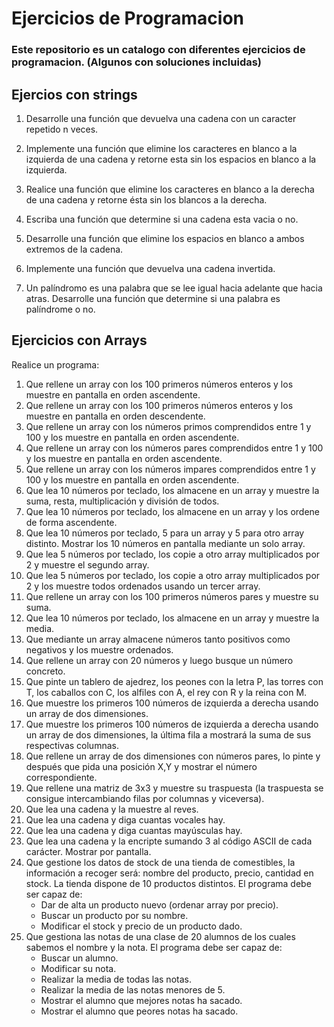 # Ejercicios de Programacion

### Este repositorio es un catalogo con diferentes ejercicios de programacion. (Algunos con soluciones incluidas)

## Ejercios con strings

1. Desarrolle una función que devuelva una cadena con un caracter repetido n veces.

2. Implemente una función que elimine los caracteres en blanco a la izquierda de una cadena y retorne esta sin los espacios en blanco a la izquierda.

3. Realice una función que elimine los caracteres en blanco a la derecha de una cadena y retorne ésta sin los blancos a la derecha.

4. Escriba una función que determine si una cadena esta vacia o no.

5. Desarrolle una función que elimine los espacios en blanco a ambos extremos de la cadena.

6. Implemente una función que devuelva una cadena invertida.

7. Un palíndromo es una palabra que se lee igual hacia adelante que hacia atras. Desarrolle una función que determine si una palabra es palíndrome o no.

## Ejercicios con Arrays
Realice un programa:

1. Que rellene un array con los 100 primeros números enteros y los muestre en pantalla en orden ascendente.
2. Que rellene un array con los 100 primeros números enteros y los muestre en pantalla en orden descendente.
3. Que rellene un array con los números primos comprendidos entre 1 y 100 y los muestre en pantalla en orden ascendente.
4. Que rellene un array con los números pares comprendidos entre 1 y 100 y los muestre en pantalla en orden ascendente.
5. Que rellene un array con los números impares comprendidos entre 1 y 100 y los muestre en pantalla en orden ascendente.
6. Que lea 10 números por teclado, los almacene en un array y muestre la suma, resta, multiplicación y división de todos.
7. Que lea 10 números por teclado, los almacene en un array y los ordene de forma ascendente.
8. Que lea 10 números por teclado, 5 para un array y 5 para otro array distinto. Mostrar los 10 números en pantalla mediante un solo array.
9. Que lea 5 números por teclado, los copie a otro array multiplicados por 2 y muestre el segundo array.
10. Que lea 5 números por teclado, los copie a otro array multiplicados por 2 y los muestre todos ordenados usando un tercer array.
11. Que rellene un array con los 100 primeros números pares y muestre su suma.
12. Que lea 10 números por teclado, los almacene en un array y muestre la media.
13. Que mediante un array almacene números tanto positivos como negativos y los muestre ordenados.
14. Que rellene un array con 20 números y luego busque un número concreto.
15. Que pinte un tablero de ajedrez, los peones con la letra P, las torres con T, los caballos con C, los alfiles con A, el rey con R y la reina con M.
16. Que muestre los primeros 100 números de izquierda a derecha usando un array de dos dimensiones.
17. Que muestre los primeros 100 números de izquierda a derecha usando un array de dos dimensiones, la última fila a mostrará la suma de sus respectivas columnas.
18. Que rellene un array de dos dimensiones con números pares, lo pinte y después que pida una posición X,Y y mostrar el número correspondiente.
19. Que rellene una matriz de 3x3 y muestre su traspuesta (la traspuesta se consigue intercambiando filas por columnas y viceversa).
20. Que lea una cadena y la muestre al reves.
21. Que lea una cadena y diga cuantas vocales hay.
22. Que lea una cadena y diga cuantas mayúsculas hay.
23. Que lea una cadena y la encripte sumando 3 al código ASCII de cada carácter. Mostrar por pantalla.
24. Que gestione los datos de stock de una tienda de comestibles, la información a recoger será: nombre del producto, precio, cantidad en stock. La tienda dispone de 10 productos distintos. El programa debe ser capaz de:
	+ Dar de alta un producto nuevo (ordenar array por precio).
	+ Buscar un producto por su nombre.
	+ Modificar el stock y precio de un producto dado.
28. Que gestiona las notas de una clase de 20 alumnos de los cuales sabemos el nombre y la nota. El programa debe ser capaz de:
	+ Buscar un alumno.
	+ Modificar su nota.
	+ Realizar la media de todas las notas.
	+ Realizar la media de las notas menores de 5.
	+ Mostrar el alumno que mejores notas ha sacado.
	+ Mostrar el alumno que peores notas ha sacado.
